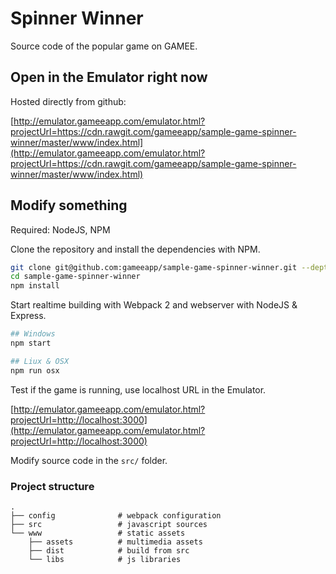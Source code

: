 # Spinner Winner 

Source code of the popular game on GAMEE. 

## Open in the Emulator right now

Hosted directly from github:

[http://emulator.gameeapp.com/emulator.html?projectUrl=https://cdn.rawgit.com/gameeapp/sample-game-spinner-winner/master/www/index.html](http://emulator.gameeapp.com/emulator.html?projectUrl=https://cdn.rawgit.com/gameeapp/sample-game-spinner-winner/master/www/index.html) 

## Modify something

Required: NodeJS, NPM

Clone the repository and install the dependencies with NPM.

```bash
git clone git@github.com:gameeapp/sample-game-spinner-winner.git --depth 1
cd sample-game-spinner-winner
npm install
```

Start realtime building with Webpack 2 and webserver with NodeJS & Express. 

```bash
## Windows 
npm start

## Liux & OSX
npm run osx
```

Test if the game is running, use localhost URL in the Emulator. 

[http://emulator.gameeapp.com/emulator.html?projectUrl=http://localhost:3000](http://emulator.gameeapp.com/emulator.html?projectUrl=http://localhost:3000) 

Modify source code in the `src/` folder.

### Project structure

```
.
├── config              # webpack configuration
├── src                 # javascript sources
└── www                 # static assets
    ├── assets          # multimedia assets
    ├── dist            # build from src
    └── libs            # js libraries
```
